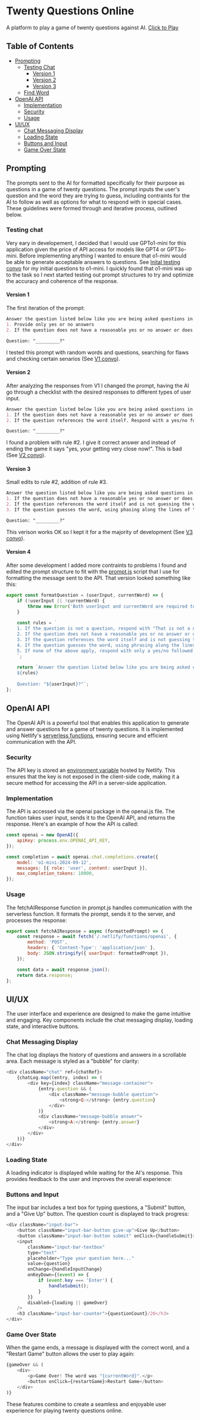 # Twenty Questions Online

A platform to play a game of twenty questions against AI. [Click to Play](https://twenty-questions-online.netlify.app/)

## Table of Contents
- [Prompting](#prompting)
  - [Testing Chat](#testing-chat)
    - [Version 1](#version-1)
    - [Version 2](#version-2)
    - [Version 3](#version-3)
  - [Find Word](#find-word)
- [OpenAI API](#openai-api)
  - [Implementation](#implementation)
  - [Security](#security)
  - [Usage](#usage)
- [UI/UX](#uiux)
  - [Chat Messaging Display](#chat-messaging-display)
  - [Loading State](#loading-state)
  - [Buttons and Input](#buttons-and-input)
  - [Game Over State](#game-over-state)

## Prompting
The prompts sent to the AI for formatted specifically for their purpose as questions in a game of twenty questions. The prompt inputs the user's question and the word they are trying to guess, including contraints for the AI to follow as well as options for what to respond with in special cases. These guidelines were formed through and iterative process, outlined below.

### **Testing chat**
Very eary in developement, I decided  that I would use GPTo1-mini for this application given the price of API access for models like GPT4 or GPT3o-mini. Before implementing anything I wanted to ensure that o1-mini would be able to generate acceptable answers to questions. See [Inital testing convo](https://chatgpt.com/share/67ddade0-65ec-800b-b86c-bf9f91d6f78b) for my initial questions to o1-mini. I quickly found that o1-mini was up to the task so I next started testing out prompt structures to try and optimize the accuracy and coherence of the response.

#### **Version 1**
The first iteration of the prompt:
```md
Answer the question listed below like you are being asked questions in a game of twenty questions where your word is "_____". Answer based on the following rules:
1. Provide only yes or no answers
2. If the question does not have a reasonable yes or no answer or does not relate to the game. Respond with: "You question must have a yes or no answer, please ask another".

Question: "_________?"
```
I tested this prompt with random words and questions, searching for flaws and checking certain senarios (See [V1 convo](https://chatgpt.com/share/67ddb6b8-178c-800b-84ee-e2238b7d03b8)).

#### **Version 2**
After analyzing the responses from V1 I changed the prompt, having the AI go through a checklist with the desired responses to different types of user input.
```md
Answer the question listed below like you are being asked questions in a game of twenty questions where your word is "_____". Beforer answering, go through the following checks one at a time and in order 1 to 2:
1. If the question does not have a reasonable yes or no answer or does not relate to the game. Respond with: "You question must have a yes or no answer, please ask another".
2. If the question references the word itself. Respond with a yes/no followed by a hint that they are getting close.

Question: "_________?"
```
I found a problem with rule #2. I give it correct answer and instead of ending the game it says "yes, your getting very close now!". This is bad (See [V2 convo](https://chatgpt.com/share/67ddcfbb-7428-800b-9fde-a7f53b0c90b7)). 

#### **Version 3**
Small edits to rule #2, addition of rule #3.
```md
Answer the question listed below like you are being asked questions in a game of twenty questions where your word is "_____". Before answering, go through the following checks one at a time and in order 1 to 3:
1. If the question does not have a reasonable yes or no answer or does not relate to the game. Respond with: "You question must have a yes or no answer, please ask another".
2. If the question references the word itself and is not guessing the word outright. Respond with a yes/no followed by a hint that they are getting close.
3. If the question guesses the word, using phasing along the lines of "is it x?" (where x is the word). Then Respond with "Yes! The word I was thinking of was x."

Question: "_________?"
```
This verison works OK so I kept it for a the majority of development (See [V3 convo](https://chatgpt.com/share/67ddd32c-e920-800b-88ea-7c040bcba3f6)).

#### **Version 4**
After some development I added more contraints to problems I found and edited the prompt structure to fit with the [prompt.js](https://github.com/reedbryan/twenty-questions/blob/main/src/prompt.js) script that I use for formatting the message sent to the API. That version looked something like this:
```js
export const formatQuestion = (userInput, currentWord) => {
    if (!userInput || !currentWord) {
        throw new Error('Both userInput and currentWord are required to format the question.');
    }
    
    const rules = `
    1. If the question is not a question, respond with "That is not a question."
    2. If the question does not have a reasonable yes or no answer or does not relate to the game, respond with: "Your question must have a yes or no answer, please ask another."
    3. If the question references the word itself and is not guessing the word outright, respond with a yes/no followed by a hint that they are getting close.
    4. If the question guesses the word, using phrasing along the lines of "is it x?" (where x is the word), then respond with EXACTLY: "Yes! The word I was thinking of was x."
    5. If none of the above apply, respond with only a yes/no followed by the initial question. Example: Question: "is it alive" Responses: "Yes. It is alive.", "No. It is not alive."
    `;
    
    return `Answer the question listed below like you are being asked questions in a game of twenty questions where your word is "${currentWord}". Before answering, go through the following checks one at a time and in order:
    ${rules}
    
    Question: "${userInput}?"`;
};
```

## OpenAI API
The OpenAI API is a powerful tool that enables this application to generate and answer questions for a game of twenty questions. It is implemented using Netlify's [serverless functions](https://docs.netlify.com/functions/overview/), ensuring secure and efficient communication with the API.

### **Security**
The API key is stored an [environment variable](https://docs.netlify.com/environment-variables/overview/) hosted by Netlify. This ensures that the key is not exposed in the client-side code, making it a secure method for accessing the API in a server-side application.

### **Implementation**
The API is accessed via the openai package in the openai.js file. The function takes user input, sends it to the OpenAI API, and returns the response. Here's an example of how the API is called:
```js
const openai = new OpenAI({
    apiKey: process.env.OPENAI_API_KEY,
});

const completion = await openai.chat.completions.create({
    model: 'o1-mini-2024-09-12',
    messages: [{ role: 'user', content: userInput }],
    max_completion_tokens: 10000,
});
```

### **Usage**
The fetchAIResponse function in prompt.js handles communication with the serverless function. It formats the prompt, sends it to the server, and processes the response:
```js
export const fetchAIResponse = async (formattedPrompt) => {
    const response = await fetch('/.netlify/functions/openai', {
        method: 'POST',
        headers: { 'Content-Type': 'application/json' },
        body: JSON.stringify({ userInput: formattedPrompt }),
    });

    const data = await response.json();
    return data.response;
};
```

## UI/UX
The user interface and experience are designed to make the game intuitive and engaging. Key components include the chat messaging display, loading state, and interactive buttons.

### **Chat Messaging Display**
The chat log displays the history of questions and answers in a scrollable area. Each message is styled as a "bubble" for clarity:
```js
<div className="chat" ref={chatRef}>
    {chatLog.map((entry, index) => (
        <div key={index} className="message-container">
            {entry.question && (
                <div className="message-bubble question">
                    <strong>Q:</strong> {entry.question}
                </div>
            )}
            <div className="message-bubble answer">
                <strong>A:</strong> {entry.answer}
            </div>
        </div>
    ))}
</div>
```

### **Loading State**
A loading indicator is displayed while waiting for the AI's response. This provides feedback to the user and improves the overall experience:

### **Buttons and Input**
The input bar includes a text box for typing questions, a "Submit" button, and a "Give Up" button. The question count is displayed to track progress:
```js 
<div className="input-bar">
    <button className="input-bar-button give-up">Give Up</button>
    <button className="input-bar-button submit" onClick={handleSubmit}>Submit</button>
    <input
        className="input-bar-textbox"
        type="text"
        placeholder="Type your question here..."
        value={question}
        onChange={handleInputChange}
        onKeyDown={(event) => {
            if (event.key === 'Enter') {
                handleSubmit();
            }
        }}
        disabled={loading || gameOver}
    />
    <h3 className="input-bar-counter">{questionCount}/20</h3>
</div>
```

### **Game Over State**
When the game ends, a message is displayed with the correct word, and a "Restart Game" button allows the user to play again:
```js
{gameOver && (
    <div>
        <p>Game Over! The word was "{currentWord}".</p>
        <button onClick={restartGame}>Restart Game</button>
    </div>
)}
```
These features combine to create a seamless and enjoyable user experience for playing twenty questions online.